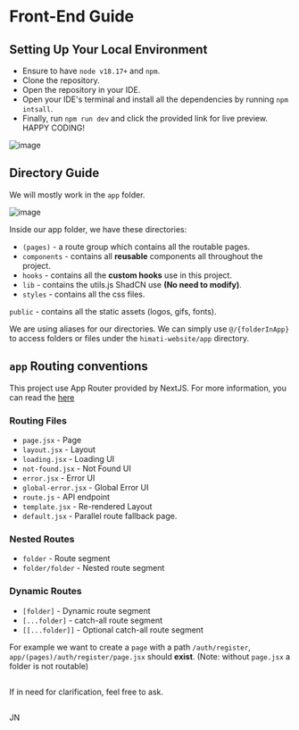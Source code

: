 # Front-End Guide 

## Setting Up Your Local Environment

- Ensure to have `node v18.17+` and `npm`.
- Clone the repository.
- Open the repository in your IDE.
- Open your IDE's terminal and install all the dependencies by running `npm intsall`. 
- Finally, run `npm run dev` and click the provided link for live preview. HAPPY CODING!

![image](https://github.com/Himati-UP-Mindanao/himati-website/assets/85869308/b8747ccd-7203-4171-8c52-592d9c0c86b7)

## Directory Guide 

We will mostly work in the `app` folder.

![image](https://github.com/Himati-UP-Mindanao/himati-website/assets/85869308/e1db70f3-ae0e-46ee-b007-4b841f9c5f82)

Inside our app folder, we have these directories: 
- `(pages)` - a route group which contains all the routable pages.
- `components` - contains all **reusable** components all throughout the project.
- `hooks` - contains all the **custom hooks** use in this project. 
- `lib` - contains the utils.js ShadCN use **(No need to modify)**.
- `styles` - contains all the css files.

`public` - contains all the static assets (logos, gifs, fonts).

We are using aliases for our directories. We can simply use `@/{folderInApp}` to access folders or files under the `himati-website/app` directory.

## `app` Routing conventions

This project use App Router provided by NextJS. For more information, you can read the [here](https://nextjs.org/docs/getting-started/project-structure)

### Routing Files 

- `page.jsx` - Page
- `layout.jsx` - Layout
- `loading.jsx` - Loading UI
- `not-found.jsx` - Not Found UI
- `error.jsx` - Error UI
- `global-error.jsx` - Global Error UI 
- `route.js` - API endpoint
- `template.jsx` - Re-rendered Layout
- `default.jsx` - Parallel route fallback page.

### Nested Routes
- `folder` - Route segment
- `folder/folder` - Nested route segment

### Dynamic Routes
- `[folder]` - Dynamic route segment
- `[...folder]` - catch-all route segment
- `[[...folder]]` - Optional catch-all route segment

For example we want to create a `page` with a path `/auth/register`, `app/(pages)/auth/register/page.jsx` should **exist**. (Note: without `page.jsx` a folder is not routable)

## 

If in need for clarification, feel free to ask.

##

JN
